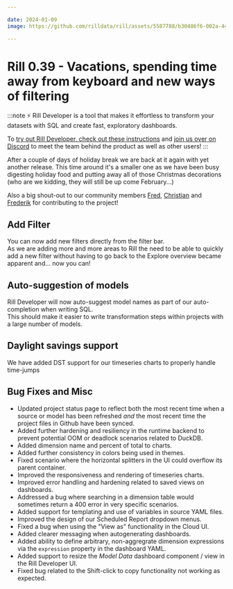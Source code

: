 ```yaml
---

date: 2024-01-09
image: https://github.com/rilldata/rill/assets/5587788/b30486f6-002a-445d-8a1b-955b6ec0066d

---
```


# Rill 0.39 - Vacations, spending time away from keyboard and new ways of filtering

:::note
⚡ Rill Developer is a tool that makes it effortless to transform your datasets with SQL and create fast, exploratory dashboards.

To [try out Rill Developer, check out these instructions](../../install) and [join us over on Discord](https://bit.ly/3bbcSl9) to meet the team behind the product as well as other users!
:::
  
After a couple of days of holiday break we are back at it again with yet another release. This time around it's a smaller one as we have been busy digesting holiday food and putting away all of those Christmas decorations (who are we kidding, they will still be up come February...)

Also a big shout-out to our community members [Fred](https://github.com/fredguth), [Christian](https://github.com/cwarden) and [Frederik](https://github.com/Fredehagelund92) for contributing to the project!

## Add Filter
You can now add new filters directly from the filter bar.  
As we are adding more and more areas to Rill the need to be able to quickly add a new filter without having to go back to the Explore overview became apparent and... now you can!
  
## Auto-suggestion of models
Rill Developer will now auto-suggest model names as part of our auto-completion when writing SQL.  
This should make it easier to write transformation steps within projects with a large number of models.
  
## Daylight savings support
We have added DST support for our timeseries charts to properly handle time-jumps
  
## Bug Fixes and Misc
- Updated project status page to reflect both the most recent time when a source or model has been refreshed _and_ the most recent time the project files in Github have been synced.
- Added further hardening and resiliency in the runtime backend to prevent potential OOM or deadlock scenarios related to DuckDB.
- Added dimension name and percent of total to charts.
- Added further consistency in colors being used in themes.
- Fixed scenario where the horizontal splitters in the UI could overflow its parent container.
- Improved the responsiveness and rendering of timeseries charts.
- Improved error handling and hardening related to saved views on dashboards.
- Addressed a bug where searching in a dimension table would sometimes return a 400 error in very specific scenarios.
- Added support for templating and use of variables in source YAML files.
- Improved the design of our Scheduled Report dropdown menus.
- Fixed a bug when using the "View as" functionality in the Cloud UI.
- Added clearer messaging when autogenerating dashboards.
- Added ability to define arbitrary, non-aggregrate dimension expressions via the `expression` property in the dashboard YAML.
- Added support to resize the _Model Data_ dashboard component / view in the Rill Developer UI.
- Fixed bug related to the Shift-click to copy functionality not working as expected.
